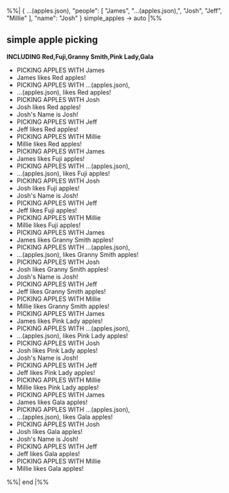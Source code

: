 %%|
{
...(apples.json),
"people": [
"James",
"...(apples.json),",
"Josh",
"Jeff",
"Millie"
],
"name": "Josh" }
simple_apples -> auto
|%%

## simple apple picking

**INCLUDING Red,Fuji,Granny Smith,Pink Lady,Gala**

- PICKING APPLES WITH James
- James likes Red apples!
- PICKING APPLES WITH ...(apples.json),
- ...(apples.json), likes Red apples!
- PICKING APPLES WITH Josh
- Josh likes Red apples!
- Josh's Name is Josh!
- PICKING APPLES WITH Jeff
- Jeff likes Red apples!
- PICKING APPLES WITH Millie
- Millie likes Red apples!
- PICKING APPLES WITH James
- James likes Fuji apples!
- PICKING APPLES WITH ...(apples.json),
- ...(apples.json), likes Fuji apples!
- PICKING APPLES WITH Josh
- Josh likes Fuji apples!
- Josh's Name is Josh!
- PICKING APPLES WITH Jeff
- Jeff likes Fuji apples!
- PICKING APPLES WITH Millie
- Millie likes Fuji apples!
- PICKING APPLES WITH James
- James likes Granny Smith apples!
- PICKING APPLES WITH ...(apples.json),
- ...(apples.json), likes Granny Smith apples!
- PICKING APPLES WITH Josh
- Josh likes Granny Smith apples!
- Josh's Name is Josh!
- PICKING APPLES WITH Jeff
- Jeff likes Granny Smith apples!
- PICKING APPLES WITH Millie
- Millie likes Granny Smith apples!
- PICKING APPLES WITH James
- James likes Pink Lady apples!
- PICKING APPLES WITH ...(apples.json),
- ...(apples.json), likes Pink Lady apples!
- PICKING APPLES WITH Josh
- Josh likes Pink Lady apples!
- Josh's Name is Josh!
- PICKING APPLES WITH Jeff
- Jeff likes Pink Lady apples!
- PICKING APPLES WITH Millie
- Millie likes Pink Lady apples!
- PICKING APPLES WITH James
- James likes Gala apples!
- PICKING APPLES WITH ...(apples.json),
- ...(apples.json), likes Gala apples!
- PICKING APPLES WITH Josh
- Josh likes Gala apples!
- Josh's Name is Josh!
- PICKING APPLES WITH Jeff
- Jeff likes Gala apples!
- PICKING APPLES WITH Millie
- Millie likes Gala apples!

%%| end |%%
